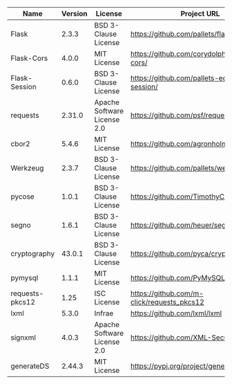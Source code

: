 | Name                      | Version   | License                                             | Project URL                                                    | License URL    |
|---------------------------|-----------|-----------------------------------------------------|----------------------------------------------------------------|---------------------------------------------------------------|
| Flask                     | 2.3.3     | BSD 3-Clause License                                       | https://github.com/pallets/flask/                              | https://github.com/pallets/flask/blob/main/LICENSE.txt         |
| Flask-Cors                | 4.0.0     | MIT License                                         | https://github.com/corydolphin/flask-cors/                     | https://github.com/corydolphin/flask-cors/blob/main/LICENSE    |
| Flask-Session             | 0.6.0     | BSD 3-Clause License                                       | https://github.com/pallets-eco/flask-session/                  | https://github.com/pallets-eco/flask-session/blob/development/LICENSE.rst|
| requests                  | 2.31.0    | Apache Software License 2.0                         | https://github.com/psf/requests/                               | https://github.com/psf/requests/blob/main/LICENSE|
| cbor2                     | 5.4.6     | MIT License                                         | https://github.com/agronholm/cbor2/                            | https://github.com/agronholm/cbor2/blob/master/LICENSE.txt|
| Werkzeug                  | 2.3.7     | BSD 3-Clause License                                         | https://github.com/pallets/werkzeug/                   | https://github.com/pallets/werkzeug/blob/main/LICENSE.txt|
| pycose                    | 1.0.1     | BSD 3-Clause License                                | https://github.com/TimothyClaeys/pycose/                        | https://github.com/TimothyClaeys/pycose/blob/master/LICENSE|
| segno                     | 1.6.1     | BSD 3-Clause License                                | https://github.com/heuer/segno/                                | https://github.com/heuer/segno/blob/master/LICENSE|
| cryptography              | 43.0.1     | BSD 3-Clause License                                | https://github.com/pyca/cryptography/                                | https://github.com/pyca/cryptography/blob/main/LICENSE|
| pymysql                   | 1.1.1     | MIT License                                | https://github.com/PyMySQL/PyMySQL                                | https://github.com/PyMySQL/PyMySQL/blob/main/LICENSE|
| requests-pkcs12           | 1.25    | ISC License                               | https://github.com/m-click/requests_pkcs12                               | https://github.com/m-click/requests_pkcs12/blob/master/LICENSE|
| lxml           | 5.3.0    | Infrae                               | https://github.com/lxml/lxml                               | https://github.com/lxml/lxml/blob/master/LICENSE.txt|
| signxml           | 4.0.3    | Apache Software License 2.0                               | https://github.com/XML-Security/signxml                             | https://github.com/XML-Security/signxml/blob/main/LICENSE|
| generateDS           | 2.44.3    | MIT License                               | https://pypi.org/project/generateDS/                             | |
